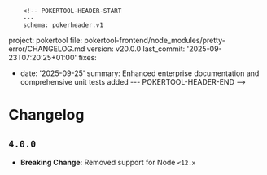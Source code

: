         <!-- POKERTOOL-HEADER-START
        ---
        schema: pokerheader.v1
project: pokertool
file: pokertool-frontend/node_modules/pretty-error/CHANGELOG.md
version: v20.0.0
last_commit: '2025-09-23T07:20:25+01:00'
fixes:
- date: '2025-09-25'
  summary: Enhanced enterprise documentation and comprehensive unit tests added
        ---
        POKERTOOL-HEADER-END -->
# Changelog

## `4.0.0`

* **Breaking Change**: Removed support for Node `<12.x`